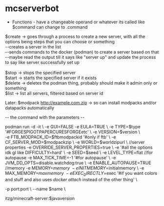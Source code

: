 # mcserverbot

- Functions -
have a changeable operand or whatever its called like $command can change to .command

$create -> goes through a process to create a new server, with all the options being steps that you can choose or something  
--creates a server in the list  
--sends commands to the docker (podman) to create a server based on that  
--maybe read the output till it says like "server up" and update the process to say like server successfully set up <br/><br/>
$stop -> stops the specified server <br/>
$start -> starts the specified server if it exists <br/>
$delete -> deletes the podman thing, probably should make it admin only or something  <br/>
$list -> list all servers, filtered based on server id <br/>


Later: 
$modpack http://example.com.zip -> so can install modpacks and/or datapacks automatically 

-- the command with the parameters -- 


podman run -d -it \ 
-e GUI=FALSE 
-e EULA=TRUE \ 
-e TYPE=$type '#FORGESPIGOTPAPERCURESFORGEetc' \  
-e VERSION=$version \  
-e FTB_MODPACK_ID=$ftbmodpackid '#only if ftb' \ 
-e CF_SERVER_MOD=$modpackzip \ 
-e WORLD=$worldzipurl \ 
//server properties 
-e OVERRIDE_SERVER_PROPERTIES=true  \ 
-e '#all the options idk gl like DIFFICULTY=hard' \
-e SEED=$seed \ 
-e LEVEL_TYPE=flat 
//for autopause 
-e MAX_TICK_TIME=-1 '#for autopause' \ 
-e JVM_DD_OPTS=disable.watchdog:true \ 
-e ENABLE_AUTOPAUSE=TRUE 
//memory 
-e MEMORY=$memory \ 
-e INITMEMORY=$initialmemory \ 
-e MAX_MEMORY=$maxmemory \ 
-e EXEC_DIRECTLY=$exec '#if you want colors and stuff and also uses _docker attach_ instead of the other thing' \ 


-p port:port \ 
--name $name \ 

itzg/minecraft-server:$javaversion 
